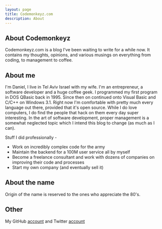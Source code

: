 ```yaml
---
layout: page
title: Codemonkeyz.com
description: About
---
```

## About Codemonkeyz

Codemonkeyz.com is a blog I've been waiting to write for a while now.
It contains my thoughts, opinions, and various musings on everything from coding, to management to coffee.

## About me

I'm Daniel, I live in Tel Aviv Israel with my wife.
I'm an entrepreneur, a software developer and a huge coffee geek.
I programmed my first program in DOS QBasic back in 1995. Since then on continued onto Visual Basic and C/C++ on Windows 3.1. Right now I'm comfortable with pretty much every language out there, provided that it's open source.
While I do love computers, I do find the people that hack on them every day super interesting. In the art of software development, proper management is a somewhat neglected topic which I intend this blog to change (as much as I can).

Stuff I did professionally - 

* Work on incredibly complex code for the army
* Maintain the backend for a 100M user service all by myself 
* Become a freelance consultant and work with dozens of companies on improving their code and processes
* Start my own company (and eventually sell it)


## About the name

Origin of the name is reserved to the ones who appreciate the 80's.

## Other

My GitHub [account](https://github.com/danielshir/) and Twitter [account](https://www.twitter.com/shirzor/)




